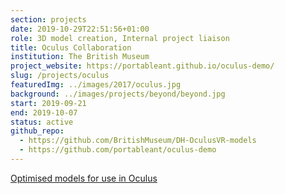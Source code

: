 ```yaml
---
section: projects
date: 2019-10-29T22:51:56+01:00
role: 3D model creation, Internal project liaison 
title: Oculus Collaboration
institution: The British Museum
project_website: https://portableant.github.io/oculus-demo/
slug: /projects/oculus
featuredImg: ../images/2017/oculus.jpg
background: ../images/projects/beyond/beyond.jpg
start: 2019-09-21
end: 2019-10-07
status: active
github_repo: 
  - https://github.com/BritishMuseum/DH-OculusVR-models
  - https://github.com/portableant/oculus-demo
---
```

[Optimised models for use in Oculus](https://github.com/BritishMuseum/DH-OculusVR-models)
